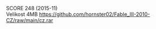 SCORE 248 (2015-11)
<br/>
Velikost 4MB https://github.com/hornster02/Fable_III-2010-CZ/raw/main/cz.rar
